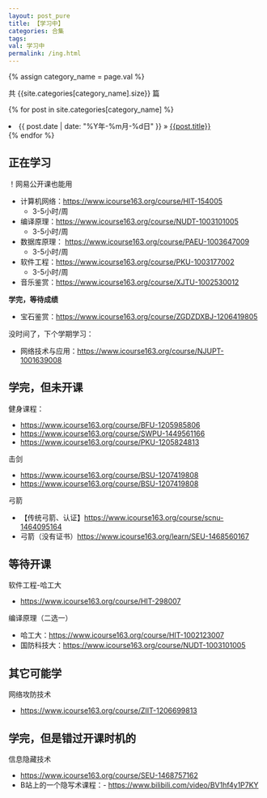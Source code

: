```yaml
---
layout: post_pure
title: 【学习中】
categories: 合集
tags:
val: 学习中
permalink: /ing.html
---
```


{% assign category_name = page.val %}

共 {{site.categories[category_name].size}} 篇

{% for post in site.categories[category_name] %}
  <li>
    <span>{{ post.date | date: "%Y年-%m月-%d日" }}</span> &raquo;
    <a href="{{ post.url }}">{{post.title}}</a>
  </li>
{% endfor %}








## 正在学习

！网易公开课也能用

- 计算机网络：https://www.icourse163.org/course/HIT-154005
    - 3-5小时/周
- 编译原理：https://www.icourse163.org/course/NUDT-1003101005
    - 3-5小时/周
- 数据库原理： https://www.icourse163.org/course/PAEU-1003647009
    - 3-5小时/周
- 软件工程：https://www.icourse163.org/course/PKU-1003177002
    - 3-5小时/周
- 音乐鉴赏：https://www.icourse163.org/course/XJTU-1002530012





**学完，等待成绩**
- 宝石鉴赏：https://www.icourse163.org/course/ZGDZDXBJ-1206419805


没时间了，下个学期学习：
- 网络技术与应用：https://www.icourse163.org/course/NJUPT-1001639008

## 学完，但未开课

健身课程：
- https://www.icourse163.org/course/BFU-1205985806
- https://www.icourse163.org/course/SWPU-1449561166
- https://www.icourse163.org/course/PKU-1205824813

击剑
- https://www.icourse163.org/course/BSU-1207419808
- https://www.icourse163.org/course/BSU-1207419808


弓箭
- 【传统弓箭、认证】https://www.icourse163.org/course/scnu-1464095164
- 弓箭（没有证书）https://www.icourse163.org/learn/SEU-1468560167






## 等待开课



软件工程-哈工大
- https://www.icourse163.org/course/HIT-298007



编译原理（二选一）
- 哈工大：https://www.icourse163.org/course/HIT-1002123007
- 国防科技大：https://www.icourse163.org/course/NUDT-1003101005



## 其它可能学

网络攻防技术
- https://www.icourse163.org/course/ZIIT-1206699813


## 学完，但是错过开课时机的

信息隐藏技术
- https://www.icourse163.org/course/SEU-1468757162
- B站上的一个隐写术课程：- https://www.bilibili.com/video/BV1hf4y1P7KY